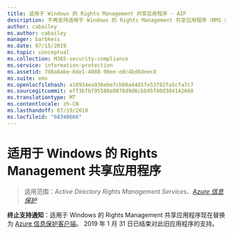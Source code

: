 ```yaml
---
title: 适用于 Windows 的 Rights Management 共享应用程序 - AIP
description: 不再支持适用于 Windows 的 Rights Management 共享应用程序（RMS 共享应用）。
author: cabailey
ms.author: cabailey
manager: barbkess
ms.date: 07/15/2019
ms.topic: conceptual
ms.collection: M365-security-compliance
ms.service: information-protection
ms.assetid: 7d8a8abe-6de1-4088-90ee-e0c4bd6deec8
ms.suite: ems
ms.openlocfilehash: a18934ea936ebefcbb0a4465fe53f82fa5cfa7c7
ms.sourcegitcommit: eff3bfbf95588e8876d9d6cbb95f80d304142668
ms.translationtype: MT
ms.contentlocale: zh-CN
ms.lasthandoff: 07/19/2019
ms.locfileid: "68340666"
---
```

# <a name="rights-management-sharing-application-for-windows"></a>适用于 Windows 的 Rights Management 共享应用程序

>适用范围：*Active Directory Rights Management Services、[Azure 信息保护](https://azure.microsoft.com/pricing/details/information-protection)*

**终止支持通知**：适用于 Windows 的 Rights Management 共享应用程序现在替换为 [Azure 信息保护客户端](aip-client.md)。 2019 年 1 月 31 日已结束对此旧应用程序的支持。
